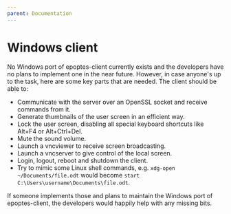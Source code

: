 ```yaml
---
parent: Documentation
---
```


# Windows client

No Windows port of epoptes-client currently exists and the developers have no plans to implement one in the near future. However, in case anyone's up to the task, here are some key parts that are needed. The client should be able to:

- Communicate with the server over an OpenSSL socket and receive commands from it.
- Generate thumbnails of the user screen in an efficient way.
- Lock the user screen, disabling all special keyboard shortcuts like Alt+F4 or Alt+Ctrl+Del.
- Mute the sound volume.
- Launch a vncviewer to receive screen broadcasting.
- Launch a vncserver to give control of the local screen.
- Login, logout, reboot and shutdown the client.
- Try to mimic some Linux shell commands, e.g. `xdg-open ~/Documents/file.odt` would become `start C:\Users\username\Documents\file.odt`.

If someone implements those and plans to maintain the Windows port of epoptes-client, the developers would happily help with any missing bits.
